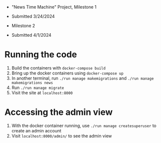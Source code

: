 * "News Time Machine" Project, Milestone 1
* Submitted 3/24/2024

* Milestone 2
* Submitted 4/1/2024


# Running the code
1. Build the containers with `docker-compose build`
2. Bring up the docker containers using `docker-compose up`
3. In another terminal, run `./run manage makemigrations` and `./run manage makemigrations news`
4. Run `./run manage migrate`
5. Visit the site at `localhost:8000`

# Accessing the admin view
1. With the docker container running, use `./run manage createsuperuser` to create an admin account
2. Visit `localhost:8000/admin/` to see the admin view